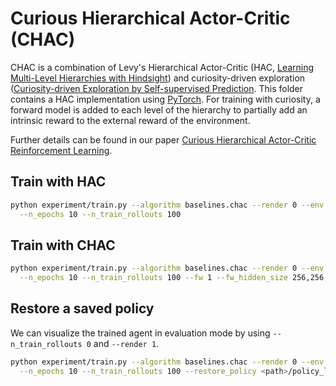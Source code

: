 # Curious Hierarchical Actor-Critic (CHAC)

CHAC is a combination of Levy's Hierarchical Actor-Critic (HAC, [Learning Multi-Level Hierarchies with Hindsight](https://arxiv.org/abs/1712.00948))
and curiosity-driven exploration ([Curiosity-driven Exploration by Self-supervised Prediction](https://pathak22.github.io/noreward-rl/).
This folder contains a HAC implementation using [PyTorch](https://pytorch.org/).
For training with curiosity, a forward model is added to each level of the hierarchy to partially add an intrinsic reward to the external reward
of the environment.

Further details can be found in our paper [Curious Hierarchical Actor-Critic Reinforcement Learning](https://arxiv.org/abs/2005.03420).

## Train with HAC
```bash
python experiment/train.py --algorithm baselines.chac --render 0 --env AntReacherEnv-v0 \
  --n_epochs 10 --n_train_rollouts 100
```

## Train with CHAC

```bash
python experiment/train.py --algorithm baselines.chac --render 0 --env AntReacherEnv-v0 \
  --n_epochs 10 --n_train_rollouts 100 --fw 1 --fw_hidden_size 256,256,256 --eta 0.5
```

## Restore a saved policy

We can visualize the trained agent in evaluation mode by using  `--n_train_rollouts 0` and `--render 1`.

```bash
python experiment/train.py --algorithm baselines.chac --render 0 --env AntReacherEnv-v1 \
  --n_epochs 10 --n_train_rollouts 100 --restore_policy <path>/policy_latest.pkl
```

